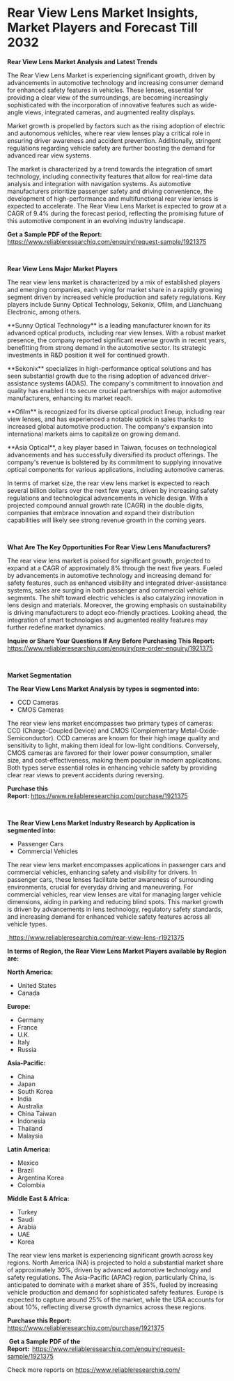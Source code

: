 <p><h1>Rear View Lens Market Insights, Market Players and Forecast Till 2032</h1></p><p><strong>Rear View Lens Market Analysis and Latest Trends</strong></p>
<p><p>The Rear View Lens Market is experiencing significant growth, driven by advancements in automotive technology and increasing consumer demand for enhanced safety features in vehicles. These lenses, essential for providing a clear view of the surroundings, are becoming increasingly sophisticated with the incorporation of innovative features such as wide-angle views, integrated cameras, and augmented reality displays. </p><p>Market growth is propelled by factors such as the rising adoption of electric and autonomous vehicles, where rear view lenses play a critical role in ensuring driver awareness and accident prevention. Additionally, stringent regulations regarding vehicle safety are further boosting the demand for advanced rear view systems. </p><p>The market is characterized by a trend towards the integration of smart technology, including connectivity features that allow for real-time data analysis and integration with navigation systems. As automotive manufacturers prioritize passenger safety and driving convenience, the development of high-performance and multifunctional rear view lenses is expected to accelerate. The Rear View Lens Market is expected to grow at a CAGR of 9.4% during the forecast period, reflecting the promising future of this automotive component in an evolving industry landscape.</p></p>
<p><strong>Get a Sample PDF of the Report:&nbsp;</strong> <a href="https://www.reliableresearchiq.com/enquiry/request-sample/1921375?utm_campaign=3452&utm_medium=2&utm_source=Github&utm_content=ia&utm_term=30032025&utm_id=rear-view-lens">https://www.reliableresearchiq.com/enquiry/request-sample/1921375</a></p>
<p>&nbsp;</p>
<p><strong>Rear View Lens Major Market Players</strong></p>
<p><p>The rear view lens market is characterized by a mix of established players and emerging companies, each vying for market share in a rapidly growing segment driven by increased vehicle production and safety regulations. Key players include Sunny Optical Technology, Sekonix, Ofilm, and Lianchuang Electronic, among others.</p><p>**Sunny Optical Technology** is a leading manufacturer known for its advanced optical products, including rear view lenses. With a robust market presence, the company reported significant revenue growth in recent years, benefitting from strong demand in the automotive sector. Its strategic investments in R&D position it well for continued growth.</p><p>**Sekonix** specializes in high-performance optical solutions and has seen substantial growth due to the rising adoption of advanced driver-assistance systems (ADAS). The company's commitment to innovation and quality has enabled it to secure crucial partnerships with major automotive manufacturers, enhancing its market reach.</p><p>**Ofilm** is recognized for its diverse optical product lineup, including rear view lenses, and has experienced a notable uptick in sales thanks to increased global automotive production. The company's expansion into international markets aims to capitalize on growing demand.</p><p>**Asia Optical**, a key player based in Taiwan, focuses on technological advancements and has successfully diversified its product offerings. The company's revenue is bolstered by its commitment to supplying innovative optical components for various applications, including automotive cameras.</p><p>In terms of market size, the rear view lens market is expected to reach several billion dollars over the next few years, driven by increasing safety regulations and technological advancements in vehicle design. With a projected compound annual growth rate (CAGR) in the double digits, companies that embrace innovation and expand their distribution capabilities will likely see strong revenue growth in the coming years.</p></p>
<p>&nbsp;</p>
<p><strong>What Are The Key Opportunities For Rear View Lens Manufacturers?</strong></p>
<p><p>The rear view lens market is poised for significant growth, projected to expand at a CAGR of approximately 8% through the next five years. Fueled by advancements in automotive technology and increasing demand for safety features, such as enhanced visibility and integrated driver-assistance systems, sales are surging in both passenger and commercial vehicle segments. The shift toward electric vehicles is also catalyzing innovation in lens design and materials. Moreover, the growing emphasis on sustainability is driving manufacturers to adopt eco-friendly practices. Looking ahead, the integration of smart technologies and augmented reality features may further redefine market dynamics.</p></p>
<p><strong>Inquire or Share Your Questions If Any Before Purchasing This Report:</strong> <a href="https://www.reliableresearchiq.com/enquiry/pre-order-enquiry/1921375?utm_campaign=3452&utm_medium=2&utm_source=Github&utm_content=ia&utm_term=30032025&utm_id=rear-view-lens">https://www.reliableresearchiq.com/enquiry/pre-order-enquiry/1921375</a></p>
<p>&nbsp;</p>
<p><strong>Market Segmentation</strong></p>
<p><strong>The Rear View Lens Market Analysis by types is segmented into:</strong></p>
<p><ul><li>CCD Cameras</li><li>CMOS Cameras</li></ul></p>
<p><p>The rear view lens market encompasses two primary types of cameras: CCD (Charge-Coupled Device) and CMOS (Complementary Metal-Oxide-Semiconductor). CCD cameras are known for their high image quality and sensitivity to light, making them ideal for low-light conditions. Conversely, CMOS cameras are favored for their lower power consumption, smaller size, and cost-effectiveness, making them popular in modern applications. Both types serve essential roles in enhancing vehicle safety by providing clear rear views to prevent accidents during reversing.</p></p>
<p><strong>Purchase this Report:&nbsp;</strong><a href="https://www.reliableresearchiq.com/purchase/1921375?utm_campaign=3452&utm_medium=2&utm_source=Github&utm_content=ia&utm_term=30032025&utm_id=rear-view-lens">https://www.reliableresearchiq.com/purchase/1921375</a></p>
<p>&nbsp;</p>
<p><strong>The Rear View Lens Market Industry Research by Application is segmented into:</strong></p>
<p><ul><li>Passenger Cars</li><li>Commercial Vehicles</li></ul></p>
<p><p>The rear view lens market encompasses applications in passenger cars and commercial vehicles, enhancing safety and visibility for drivers. In passenger cars, these lenses facilitate better awareness of surrounding environments, crucial for everyday driving and maneuvering. For commercial vehicles, rear view lenses are vital for managing larger vehicle dimensions, aiding in parking and reducing blind spots. This market growth is driven by advancements in lens technology, regulatory safety standards, and increasing demand for enhanced vehicle safety features across all vehicle types.</p></p>
<p><a href="https://www.reliableresearchiq.com/rear-view-lens-r1921375?utm_campaign=3452&utm_medium=2&utm_source=Github&utm_content=ia&utm_term=30032025&utm_id=rear-view-lens">&nbsp;https://www.reliableresearchiq.com/rear-view-lens-r1921375</a></p>
<p><strong>In terms of Region, the Rear View Lens Market Players available by Region are:</strong></p>
<p>
    <p> <strong> North America: </strong>
        <ul>
            <li>United States</li>
            <li>Canada</li>
        </ul>
        </p> 
    <p> <strong> Europe: </strong>
        <ul>
            <li>Germany</li>
            <li>France</li>
            <li>U.K.</li>
            <li>Italy</li>
            <li>Russia</li>
        </ul>
        </p> 
    <p> <strong> Asia-Pacific: </strong>
        <ul>
            <li>China</li>
            <li>Japan</li>
            <li>South Korea</li>
            <li>India</li>
            <li>Australia</li>
            <li>China Taiwan</li>
            <li>Indonesia</li>
            <li>Thailand</li>
            <li>Malaysia</li>
        </ul>
        </p> 
    <p> <strong> Latin America: </strong>
        <ul>
            <li>Mexico</li>
            <li>Brazil</li>
            <li>Argentina Korea</li>
            <li>Colombia</li>
        </ul>
        </p> 
    <p> <strong> Middle East & Africa: </strong>
        <ul>
            <li>Turkey</li>
            <li>Saudi</li>
            <li>Arabia</li>
            <li>UAE</li>
            <li>Korea</li>
        </ul>
    </p>
    </p>
<p><p>The rear view lens market is experiencing significant growth across key regions. North America (NA) is projected to hold a substantial market share of approximately 30%, driven by advanced automotive technology and safety regulations. The Asia-Pacific (APAC) region, particularly China, is anticipated to dominate with a market share of 35%, fueled by increasing vehicle production and demand for sophisticated safety features. Europe is expected to capture around 25% of the market, while the USA accounts for about 10%, reflecting diverse growth dynamics across these regions.</p></p>
<p><strong>Purchase this Report: </strong><a href="https://www.reliableresearchiq.com/purchase/1921375?utm_campaign=3452&utm_medium=2&utm_source=Github&utm_content=ia&utm_term=30032025&utm_id=rear-view-lens">https://www.reliableresearchiq.com/purchase/1921375</a></p>
<p>&nbsp;<strong>Get a Sample PDF of the Report:&nbsp;&nbsp;</strong><a href="https://www.reliableresearchiq.com/enquiry/request-sample/1921375?utm_campaign=3452&utm_medium=2&utm_source=Github&utm_content=ia&utm_term=30032025&utm_id=rear-view-lens">https://www.reliableresearchiq.com/enquiry/request-sample/1921375</a></p>
<p><strong></strong></p>
<p>Check more reports on <a href="https://www.reliableresearchiq.com/?utm_campaign=3452&utm_medium=2&utm_source=Github&utm_content=ia&utm_term=30032025&utm_id=rear-view-lens">https://www.reliableresearchiq.com/</a></p>